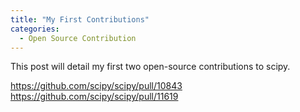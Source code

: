 ```yaml
---
title: "My First Contributions"
categories:
  - Open Source Contribution
---
```

This post will detail my first two open-source contributions to scipy.

https://github.com/scipy/scipy/pull/10843
https://github.com/scipy/scipy/pull/11619
